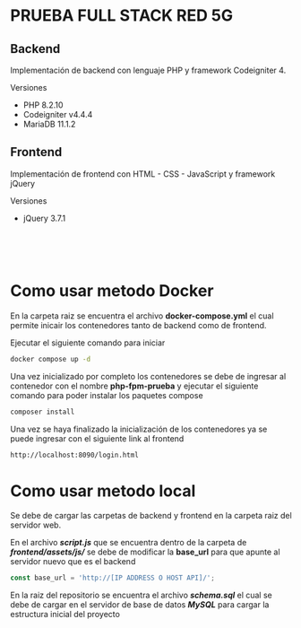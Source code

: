 # PRUEBA FULL STACK RED 5G

## Backend

Implementación de backend con lenguaje PHP y framework Codeigniter 4.

Versiones
- PHP 8.2.10
- Codeigniter v4.4.4
- MariaDB 11.1.2

## Frontend

Implementación de frontend con HTML - CSS - JavaScript y framework jQuery

Versiones
- jQuery 3.7.1
<br>
<br>
<br>

# Como usar metodo Docker

En la carpeta raiz se encuentra el archivo **docker-compose.yml** el cual permite inicair los contenedores tanto de backend como de frontend.

Ejecutar el siguiente comando para iniciar

```sh
docker compose up -d
```

Una vez inicializado por completo los contenedores se debe de ingresar al contenedor con el nombre **php-fpm-prueba** y ejecutar el siguiente comando para poder instalar los paquetes compose

```sh
composer install
```

Una vez se haya finalizado la inicialización de los contenedores ya se puede ingresar con el siguiente link al frontend


```sh
http://localhost:8090/login.html
```

# Como usar metodo local

Se debe de cargar las carpetas de backend y frontend en la carpeta raiz del servidor web.

En el archivo ***script.js*** que se encuentra dentro de la carpeta de ***frontend/assets/js/*** se debe de modificar la **base_url** para que apunte al servidor nuevo que es el backend

```js
const base_url = 'http://[IP ADDRESS O HOST API]/';
```

En la raiz del repositorio se encuentra el archivo ***schema.sql*** el cual se debe de cargar en el servidor de base de datos ***MySQL*** para cargar la estructura inicial del proyecto